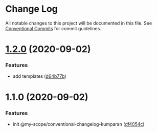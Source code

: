 # Change Log

All notable changes to this project will be documented in this file.
See [Conventional Commits](https://conventionalcommits.org) for commit guidelines.

# [1.2.0](https://github.com/Everettss/lerna-conventional-commits-example/compare/@my-scope/conventional-changelog-kumparan@1.1.0...@my-scope/conventional-changelog-kumparan@1.2.0) (2020-09-02)


### Features

* add templates ([d64b77b](https://github.com/Everettss/lerna-conventional-commits-example/commit/d64b77b3a122c5a1132d9bc7ca750514778dfe69))





# 1.1.0 (2020-09-02)


### Features

* init @my-scope/conventional-changelog-kumparan ([df4054c](https://github.com/Everettss/lerna-conventional-commits-example/commit/df4054cb719ddb816debeacdab65051cfc502e08))
